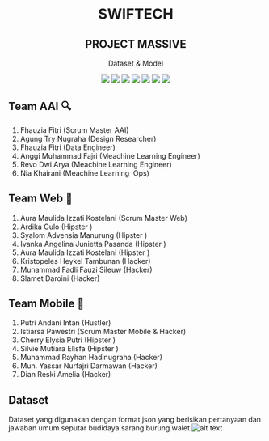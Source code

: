 <h1 align="center"> SWIFTECH </h1>
<h2 align="center"> PROJECT MASSIVE </h2>
<p align="center"> Dataset & Model </p>

<div align="center">

<img src="https://img.shields.io/badge/TensorFlow-%23FF6F00.svg?style=for-the-badge&logo=TensorFlow&logoColor=white">
<img src="https://img.shields.io/badge/Matplotlib-%23ffffff.svg?style=for-the-badge&logo=Matplotlib&logoColor=black">
<img src="https://img.shields.io/badge/numpy-%23013243.svg?style=for-the-badge&logo=numpy&logoColor=white">
<img src="https://img.shields.io/badge/scikit--learn-%23F7931E.svg?style=for-the-badge&logo=scikit-learn&logoColor=white">
<img src="https://img.shields.io/badge/pandas-%23150458.svg?style=for-the-badge&logo=pandas&logoColor=white">
<img src="https://img.shields.io/badge/PyTorch-%23EE4C2C.svg?style=for-the-badge&logo=PyTorch&logoColor=white">
<img src="https://img.shields.io/badge/jupyter-%23FA0F00.svg?style=for-the-badge&logo=jupyter&logoColor=white">

</div>

 ## Team AAI 🔍
1. Fhauzia Fitri (Scrum Master AAI)
2. Agung Try Nugraha (Design Researcher)
3. Fhauzia Fitri (Data Engineer)
4. Anggi Muhammad Fajri (Meachine Learning Engineer)
5. Revo Dwi Arya (Meachine Learning  Engineer)
6. Nia Khairani (Meachine Learning  Ops)
   

## Team Web 🧐
1. Aura Maulida Izzati Kostelani (Scrum Master Web)
2. Ardika Gulo (Hipster )
3. Syalom Advensia Manurung (Hipster )
4. Ivanka Angelina Junietta Pasanda (Hipster )
5. Aura Maulida Izzati Kostelani (Hipster )
6. Kristopeles Heykel Tambunan (Hacker)
7. Muhammad Fadli Fauzi Sileuw (Hacker)
8. Slamet Daroini (Hacker)
   

## Team Mobile 🍰
1. Putri Andani Intan (Hustler)
2. Istiarsa Pawestri (Scrum Master Mobile & Hacker)
3. Cherry Elysia Putri (Hipster )
4. Silvie Mutiara Elisfa (Hipster )
5. Muhammad Rayhan Hadinugraha (Hacker)
6. Muh. Yassar Nurfajri Darmawan (Hacker)
7. Dian Reski Amelia (Hacker)
   
## Dataset
Dataset yang digunakan dengan format json yang berisikan pertanyaan dan jawaban umum seputar budidaya sarang burung walet 
![alt text](readme-img/img1.png)


